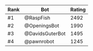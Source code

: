 Rank|Bot|Rating
---|---|---
#1|@RaspFish|2492
#2|@OpeningsBot|1990
#3|@DavidsGuterBot|1495
#4|@pawnrobot|1245
